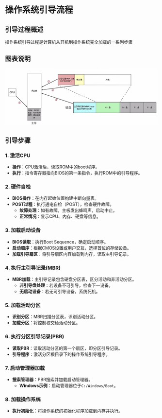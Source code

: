 # 操作系统引导流程

## 引导过程概述

操作系统引导过程是计算机从开机到操作系统完全加载的一系列步骤
## 图表说明

![操作系统引导流程图](../../attachment/Pasted%20image%2020240806144333.png)

## 引导步骤

### 1. 激活CPU
- **操作**：CPU激活后，读取ROM中的boot程序。
- **执行**：指令寄存器指向BIOS的第一条指令，执行ROM中的引导程序。

### 2. 硬件自检
- **BIOS操作**：在内存起始位置构建中断向量表。
- **POST过程**：执行通电自检（POST），检查硬件故障。
  - **故障处理**：如有故障，主板发出蜂鸣声，启动中止。
  - **正常情况**：显示CPU、内存、硬盘等信息。

### 3. 加载启动设备
- **BIOS读取**：执行Boot Sequence，确定启动顺序。
- **启动顺序**：根据CMOS设置或用户交互，选择首位的存储设备。
- **加载引导扇区**：将引导扇区内容加载到内存，读取主引导记录。

### 4. 执行主引导记录(MBR)
- **MBR加载**：主引导记录包含硬盘分区表，区分活动和非活动分区。
  - **非引导盘处理**：若设备不可引导，检查下一设备。
  - **无启动设备**：若无可引导设备，系统死机。

### 5. 加载活动分区
- **识别分区**：MBR扫描分区表，识别活动分区。
- **加载分区**：将控制权交给活动分区。

### 6. 执行分区引导记录(PBR)
- **读取PBR**：读取活动分区的第一个扇区，即分区引导记录。
- **引导程序**：激活分区根目录下的操作系统引导程序。

### 7. 启动管理器加载
- **搜索管理器**：PBR搜索并加载启动管理器。
  - **Windows示例**：启动管理器位于`C:/Windows/Boot`。

### 8. 加载操作系统
- **执行初始化**：将操作系统的初始化程序加载到内存并执行。


